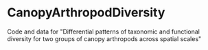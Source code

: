 # CanopyArthropodDiversity
Code and data for "Differential patterns of taxonomic and functional diversity for two groups of canopy arthropods across spatial scales"
